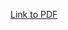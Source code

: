 [Link to PDF](file:///C:/Users/Abby/Documents/Tech%20Writing%20Blog/White%20Paper/Layout%20PDF.pdf)

